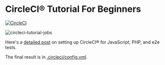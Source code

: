 # CircleCI® Tutorial For Beginners

[![CircleCI](https://dl.circleci.com/insights-snapshot/gh/circleci/circleci-docs/master/build-deploy/badge.svg?window=30d)](https://app.circleci.com/insights/github/getlocalci/circleci-tutorial-for-beginners?branches=develop&workflows=test-flow&reporting-window=last-12-months&insights-snapshot=true)

![circleci-tutorial-jobs](https://user-images.githubusercontent.com/4063887/153124438-caddfc94-9b91-4df0-976c-d84baca37232.png)

Here's a [detailed post](https://getlocalci.com/circleci-tutorial-for-beginners/) on setting up CircleCI® for JavaScript, PHP, and e2e tests.

The final result is in [.circleci/config.yml](.circleci/config.yml).
